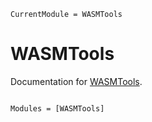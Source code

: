 ```@meta
CurrentModule = WASMTools
```

# WASMTools

Documentation for [WASMTools](https://github.com/arhik/WASMTools.jl).

```@index
```

```@autodocs
Modules = [WASMTools]
```

